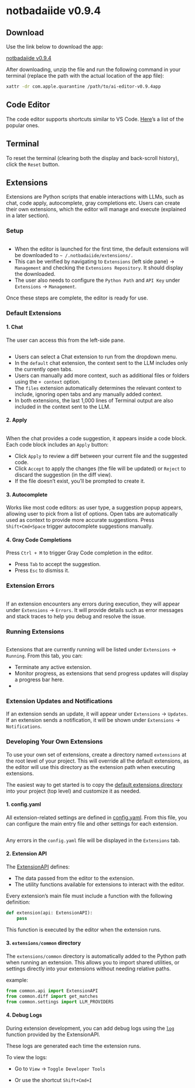 # notbadaiide v0.9.4

## Download

Use the link below to download the app:

[notbadaiide v0.9.4](https://drive.google.com/file/d/1BDY5TyOPOtnuMeiB0C535q3O3aGcmTiB/view?usp=sharing)

After downloading, unzip the file and run the following command in your terminal (replace the path with the actual
location of the app file):

```bash
xattr -dr com.apple.quarantine /path/to/ai-editor-v0.9.4app
```

## Code Editor

The code editor supports shortcuts similar to VS
Code. [Here](https://github.com/hnipun/aiide-docs/blob/main/code_editing_shortcuts.md)’s a list of the popular
ones.

## Terminal

To reset the terminal (clearing both the display and back-scroll history), click the `Reset` button.

## Extensions

Extensions are Python scripts that enable interactions with LLMs, such as chat, code apply, autocomplete, gray
completions etc. Users can create their own extensions, which the editor will manage and execute (explained in a later
section).

### Setup

<img src="https://github.com/hnipun/aiide-docs/blob/main/images/image.001.png" alt=""/>

- When the editor is launched for the first time, the default extensions will be downloaded to `~
  /.notbadaiide/extensions/.`
- This can be verified by navigating to `Extensions` (left side pane) → `Management` and checking the
  `Extensions Repository`. It should display the downloaded.
- The user also needs to configure the `Python Path` and `API Key` under `Extensions` → `Management`.

Once these steps are complete, the editor is ready for use.

### Default Extensions

#### 1. Chat

The user can access this from the left-side pane.

<img src="https://github.com/hnipun/aiide-docs/blob/main/images/image.005.png" alt=""/>

- Users can select a Chat extension to run from the dropdown menu.
- In the `default` chat extension, the context sent to the LLM includes only the currently open tabs.
- Users can manually add more context, such as additional files or folders using the `+ context` option.
- The `files` extension automatically determines the relevant context to include, ignoring open tabs and any manually
  added context.
- In both extensions, the last 1,000 lines of Terminal output are also included in the context sent to the LLM.

#### 2. Apply

<img src="https://github.com/hnipun/aiide-docs/blob/main/images/image.006.png" alt=""/>

When the chat provides a code suggestion, it appears inside a code block.
Each code block includes an `Apply` button:

- Click `Apply` to review a diff between your current file and the suggested code.
- Click `Accept` to apply the changes (the file will be updated) or `Reject` to discard the suggestion (in the diff view).
- If the file doesn’t exist, you’ll be prompted to create it.

#### 3. Autocomplete

Works like most code editors: as user type, a suggestion popup appears, allowing user to pick from a list of
options. Open tabs are automatically used as context to provide more accurate suggestions. Press `Shift+Cmd+Space`
trigger autocomplete suggestions manually.

#### 4. Gray Code Completions

Press `Ctrl + M` to trigger Gray Code completion in the editor.

- Press `Tab` to accept the suggestion.
- Press `Esc` to dismiss it.

### Extension Errors

<img src="https://github.com/hnipun/aiide-docs/blob/main/images/image.002.png" alt=""/>

If an extension encounters any errors during execution, they will appear under `Extensions` → `Errors`. It will
provide details such as error messages and stack traces to help you debug and resolve the issue.

### Running Extensions

<img src="https://github.com/hnipun/aiide-docs/blob/main/images/image.003.png" alt=""/>

Extensions that are currently running will be listed under `Extensions` → `Running`.
From this tab, you can:

- Terminate any active extension.
- Monitor progress, as extensions that send progress updates will display a progress bar here.
-

### Extension Updates and Notifications

If an extension sends an update, it will appear under `Extensions` → `Updates`.
If an extension sends a notification, it will be shown under `Extensions` → `Notifications`.

###  Developing Your Own Extensions 

To use your own set of extensions, create a directory named `extensions` at the root level of your project.
This will override all the default extensions, as the editor will use this directory as the extension path when
executing extensions.

The easiest way to get started is to copy
the [default extensions directory](https://github.com/hnipun/extensions/tree/main) into your project (top level) and
customize it as needed.

#### 1. config.yaml

All extension-related settings are defined in [config.yaml](https://github.com/hnipun/extensions/blob/main/config.yaml).
From this file, you can configure the main entry file and other settings for each extension.

<img src="https://github.com/hnipun/aiide-docs/blob/main/images/image.004.png" alt=""/>

Any errors in the `config.yaml` file will be displayed in the `Extensions` tab.

#### 2. Extension API

The [ExtensionAPI](https://github.com/hnipun/extensions/blob/main/common/api.py)
defines:

- The data passed from the editor to the extension.
- The utility functions available for extensions to interact with the editor.

Every extension’s main file must include a function with the following definition:

```python
def extension(api: ExtensionAPI):
    pass
``` 

This function is executed by the editor when the extension runs.

#### 3. `extensions/common` directory

The `extensions/common` directory is automatically added to the Python path when running an extension.
This allows you to import shared utilities, or settings directly into your extensions without needing relative
paths.

example:

```python
from common.api import ExtensionAPI
from common.diff import get_matches
from common.settings import LLM_PROVIDERS
```

#### 4. Debug Logs

During extension development, you can add debug logs using the [
`log`](https://github.com/hnipun/extensions/blob/32a86209fb968d1b157d72ef73e43d2a95452523/common/api.py#L234)  function
provided by the ExtensionAPI.

These logs are generated each time the extension runs.

To view the logs:

- Go to `View` → `Toggle Developer Tools`

- Or use the shortcut `Shift+Cmd+I` 
